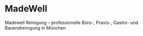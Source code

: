 # MadeWell
Madewell Reinigung – professionelle Büro-, Praxis-, Gastro- und Bauendreinigung in München
